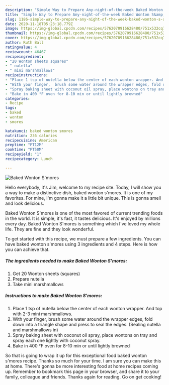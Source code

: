 ```yaml
---
description: "Simple Way to Prepare Any-night-of-the-week Baked Wonton S&amp;#39;mores"
title: "Simple Way to Prepare Any-night-of-the-week Baked Wonton S&amp;#39;mores"
slug: 1186-simple-way-to-prepare-any-night-of-the-week-baked-wonton-s-and-39-mores
date: 2020-11-18T05:23:18.779Z
image: https://img-global.cpcdn.com/recipes/5762070916628480/751x532cq70/baked-wonton-smores-recipe-main-photo.jpg
thumbnail: https://img-global.cpcdn.com/recipes/5762070916628480/751x532cq70/baked-wonton-smores-recipe-main-photo.jpg
cover: https://img-global.cpcdn.com/recipes/5762070916628480/751x532cq70/baked-wonton-smores-recipe-main-photo.jpg
author: Ruth Ball
ratingvalue: 4
reviewcount: 46467
recipeingredient:
- "20 Wonton sheets squares"
- " nutella"
- " mini marshmallows"
recipeinstructions:
- "Place 1 tsp of nutella below the center of each wonton wrapper. And top with 2-3 mini marshmallows."
- "With your finger,  brush some water around the wrapper edges, fold down into a triangle shape and press to seal the edges. (Sealing nutella and marshmallows in)"
- "Spray baking sheet with coconut oil spray, place wontons on tray and spray each one lightly with coconut spray."
- "Bake in 400 °F oven for 8-10 min or until lightly browned"
categories:
- Recipe
tags:
- baked
- wonton
- smores

katakunci: baked wonton smores 
nutrition: 236 calories
recipecuisine: American
preptime: "PT12M"
cooktime: "PT50M"
recipeyield: "1"
recipecategory: Lunch

---
```



![Baked Wonton S&#39;mores](https://img-global.cpcdn.com/recipes/5762070916628480/751x532cq70/baked-wonton-smores-recipe-main-photo.jpg)

Hello everybody, it's Jim, welcome to my recipe site. Today, I will show you a way to make a distinctive dish, baked wonton s&#39;mores. It is one of my favorites. For mine, I'm gonna make it a little bit unique. This is gonna smell and look delicious.

Baked Wonton S&#39;mores is one of the most favored of current trending foods in the world. It is simple, it's fast, it tastes delicious. It's enjoyed by millions every day. Baked Wonton S&#39;mores is something which I've loved my whole life. They are fine and they look wonderful.




To get started with this recipe, we must prepare a few ingredients. You can have baked wonton s&#39;mores using 3 ingredients and 4 steps. Here is how you can achieve that.

<!--inarticleads1-->

##### The ingredients needed to make Baked Wonton S&#39;mores:

1. Get 20 Wonton sheets (squares)
1. Prepare  nutella
1. Take  mini marshmallows




<!--inarticleads2-->

##### Instructions to make Baked Wonton S&#39;mores:

1. Place 1 tsp of nutella below the center of each wonton wrapper. And top with 2-3 mini marshmallows.
1. With your finger,  brush some water around the wrapper edges, fold down into a triangle shape and press to seal the edges. (Sealing nutella and marshmallows in)
1. Spray baking sheet with coconut oil spray, place wontons on tray and spray each one lightly with coconut spray.
1. Bake in 400 °F oven for 8-10 min or until lightly browned




So that is going to wrap it up for this exceptional food baked wonton s&#39;mores recipe. Thanks so much for your time. I am sure you can make this at home. There's gonna be more interesting food at home recipes coming up. Remember to bookmark this page in your browser, and share it to your family, colleague and friends. Thanks again for reading. Go on get cooking!
